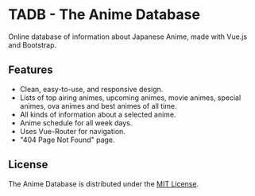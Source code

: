 # TADB - The Anime Database

Online database of information about Japanese Anime, made with Vue.js and Bootstrap.

## Features

* Clean, easy-to-use, and responsive design.
* Lists of top airing animes, upcoming animes, movie animes, special animes, ova animes and best animes of all time.
* All kinds of information about a selected anime.
* Anime schedule for all week days.
* Uses Vue-Router for navigation.
* "404 Page Not Found" page.

## License

The Anime Database is distributed under the [MIT License](https://github.com/AmeerTaweel/the-anime-database/blob/master/LICENSE).
